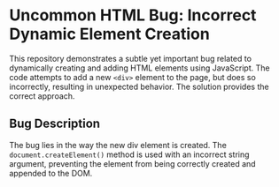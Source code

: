 # Uncommon HTML Bug: Incorrect Dynamic Element Creation

This repository demonstrates a subtle yet important bug related to dynamically creating and adding HTML elements using JavaScript.  The code attempts to add a new `<div>` element to the page, but does so incorrectly, resulting in unexpected behavior. The solution provides the correct approach.

## Bug Description
The bug lies in the way the new div element is created. The `document.createElement()` method is used with an incorrect string argument, preventing the element from being correctly created and appended to the DOM.